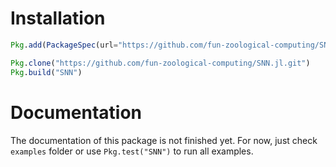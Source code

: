 # Installation

```julia
Pkg.add(PackageSpec(url="https://github.com/fun-zoological-computing/SNN.jl"))
```
```julia
Pkg.clone("https://github.com/fun-zoological-computing/SNN.jl.git")
Pkg.build("SNN")

```

# Documentation

The documentation of this package is not finished yet. For now, just check `examples` folder or use `Pkg.test("SNN")` to run all examples.
